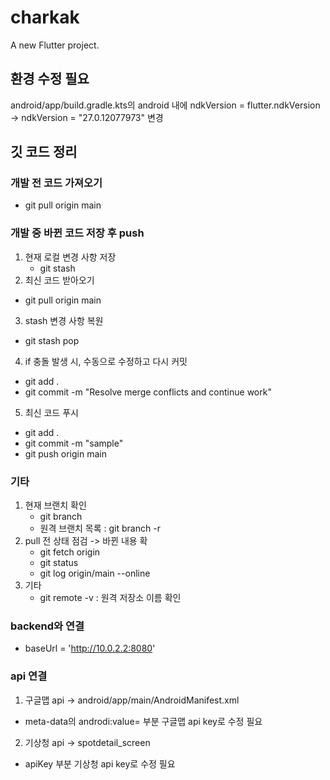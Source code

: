 # charkak

A new Flutter project.

## 환경 수정 필요
android/app/build.gradle.kts의 android 내에 
ndkVersion = flutter.ndkVersion -> ndkVersion = "27.0.12077973" 변경

## 깃 코드 정리
### 개발 전 코드 가져오기
- git pull origin main
  
### 개발 중 바뀐 코드 저장 후 push
1. 현재 로컬 변경 사항 저장
   - git stash
2. 최신 코드 받아오기
  - git pull origin main
3. stash 변경 사항 복원
  - git stash pop
4. if 충돌 발생 시, 수동으로 수정하고 다시 커밋
  - git add .
  - git commit -m "Resolve merge conflicts and continue work"
5. 최신 코드 푸시
  - git add .
  - git commit -m "sample"
  - git push origin main

### 기타
1. 현재 브랜치 확인
   - git branch
   - 원격 브랜치 목록 : git branch -r
2. pull 전 상태 점검 -> 바뀐 내용 확
   - git fetch origin
   - git status
   - git log origin/main --online
3. 기타
   - git remote -v : 원격 저장소 이름 확인

### backend와 연결
- baseUrl = 'http://10.0.2.2:8080' 

### api 연결
1. 구글맵 api -> android/app/main/AndroidManifest.xml
  - meta-data의 androdi:value= 부분 구글맵 api key로 수정 필요
2. 기상청 api -> spotdetail_screen
  - apiKey 부분 기상청 api key로 수정 필요
